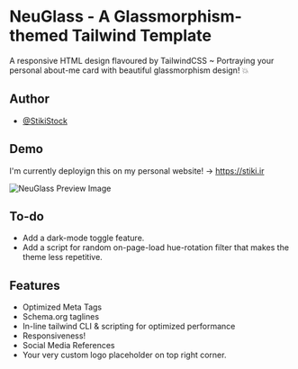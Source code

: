 
# NeuGlass - A Glassmorphism-themed Tailwind Template

A responsive HTML design flavoured by TailwindCSS ~ Portraying your personal about-me
card with beautiful glassmorphism design! 💥
## Author

- [@StikiStock](https://www.github.com/stikistock)


## Demo

I'm currently deployign this on my personal website! -> https://stiki.ir

![NeuGlass Preview Image](https://user-images.githubusercontent.com/87359144/184803230-ecada1d6-8d8b-4f29-9b30-19a8768083d1.png)

## To-do

- Add a dark-mode toggle feature.
- Add a script for random on-page-load hue-rotation filter that makes the theme less repetitive.
## Features

- Optimized Meta Tags
- Schema.org taglines
- In-line tailwind CLI & scripting for optimized performance
- Responsiveness!
- Social Media References
- Your very custom logo placeholder on top right corner.
